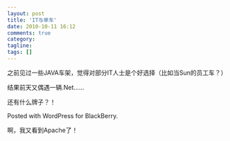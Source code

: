```yaml
---
layout: post
title: 'IT与单车'
date: 2010-10-11 16:12
comments: true
category:
tagline:
tags: []
---
```


之前见过一些JAVA车架，觉得对部分IT人士是个好选择（比如当Sun的员工车？）

结果前天又偶遇一辆.Net……

还有什么牌子？！

Posted with WordPress for BlackBerry.

啊，我又看到Apache了！
